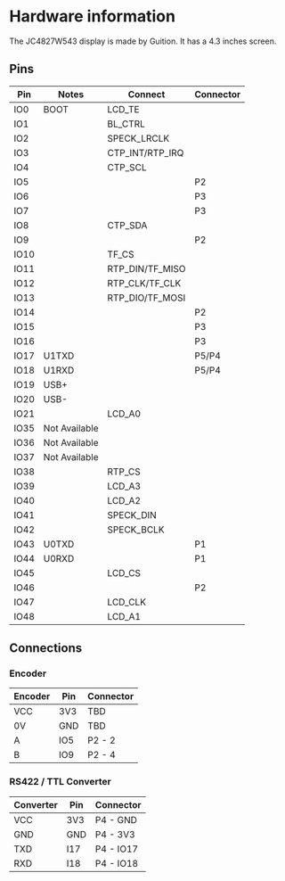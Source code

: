 # Hardware information

The JC4827W543 display is made by Guition. It has a 4.3 inches screen.

## Pins

| Pin   | Notes        | Connect           | Connector | 
|-------|--------------|-------------------|-----------|
| IO0   |BOOT	       | LCD_TE            |           |
| IO1   |              | BL_CTRL           |           |
| IO2   |              | SPECK_LRCLK       |           |
| IO3   |              | CTP_INT/RTP_IRQ   |           |
| IO4   |              | CTP_SCL           |           |
| IO5   |              |                   |  P2       |	
| IO6   |              |                   |  P3       |	
| IO7   |              |                   |  P3       |	
| IO8   |              | CTP_SDA           |           |
| IO9   |              |                   |  P2       |
| IO10  |              | TF_CS             |           |
| IO11  |              | RTP_DIN/TF_MISO   |           |
| IO12  |              | RTP_CLK/TF_CLK    |           |
| IO13  |              | RTP_DIO/TF_MOSI   |           |
| IO14  |              |                   |  P2       | 	
| IO15  |	           |                   |  P3       | 
| IO16  |	           |                   |  P3       | 
| IO17  | U1TXD	       |                   |  P5/P4    | 
| IO18  | U1RXD	       |                   |  P5/P4    |
| IO19  | USB+	       |                   |           |
| IO20  | USB-	       |                   |           |
| IO21  |              | LCD_A0            |           |
| IO35  |Not Available |                   |           |
| IO36  |Not Available |                   |           |	
| IO37  |Not Available |                   |           |	
| IO38  |              | RTP_CS            |           |
| IO39  |              | LCD_A3            |           |
| IO40  |              | LCD_A2            |           |
| IO41  |              | SPECK_DIN         |           |
| IO42  |              | SPECK_BCLK        |           |
| IO43  | U0TXD	       |                   | P1        | 
| IO44  | U0RXD        |                   | P1        | 
| IO45  |              | LCD_CS            |           |
| IO46  |              | 	               | P2        |
| IO47  |              | LCD_CLK           |           |
| IO48  |              | LCD_A1            |           |

## Connections

### Encoder

| Encoder | Pin | Connector |
|---------|-----|-----------|
| VCC     | 3V3 | TBD       |
| 0V      | GND | TBD       |
| A       | IO5 | P2 - 2    |
| B       | IO9 | P2 - 4    |

### RS422 / TTL Converter

| Converter | Pin | Connector |
|-----------|-----|-----------|
| VCC       | 3V3 | P4 - GND  |
| GND       | GND | P4 - 3V3  |
| TXD       | I17 | P4 - IO17 |
| RXD       | I18 | P4 - IO18 |
